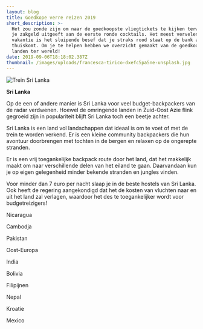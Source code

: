 ```yaml
---
layout: blog
title: Goedkope verre reizen 2019
short_description: >-
  Het zou zonde zijn om naar de goedkoopste vliegtickets te kijken terwijl je al
  je zakgeld uitgeeft aan de eerste ronde cocktails. Het meest vervelende op een
  vakantie is het sluipende besef dat je straks rood staat op de bank als je
  thuiskomt. Om je te helpen hebben we overzicht gemaakt van de goedkoopste
  landen ter wereld!
date: 2019-09-06T18:18:02.387Z
thumbnail: /images/uploads/francesca-tirico-dxefc5pa5ne-unsplash.jpg
---
```

![Trein Sri Lanka](/images/uploads/egle-sidaraviciute-tsyniyzikiq-unsplash.jpg "Treinreis in Sri Lanka")

**Sri Lanka**

Op de een of andere manier is Sri Lanka voor veel budget-backpackers van de radar verdwenen. Hoewel de omringende landen in Zuid-Oost Azie flink gegroeid zijn in populariteit blijft Sri Lanka toch een beetje achter.

Sri Lanka is een land vol landschappen dat ideaal is om te voet of met de trein te worden verkend. Er is een kleine community backpackers die hun avontuur doorbrengen met tochten in de bergen en relaxen op de ongerepte stranden.

Er is een vrij toegankelijke backpack route door het land, dat het makkelijk maakt om naar verschillende delen van het eiland te gaan. Daarvandaan kun je op eigen gelegenheid minder bekende stranden en jungles vinden.

Voor minder dan 7 euro per nacht slaap je in de beste hostels van Sri Lanka. Ook heeft de regering aangekondigd dat het de kosten van vluchten naar en uit het land zal verlagen, waardoor het des te toegankelijker wordt voor budgetreizigers!

Nicaragua

Cambodja

Pakistan

Oost-Europa

India

Bolivia

Filipijnen

Nepal

Kroatie

Mexico
